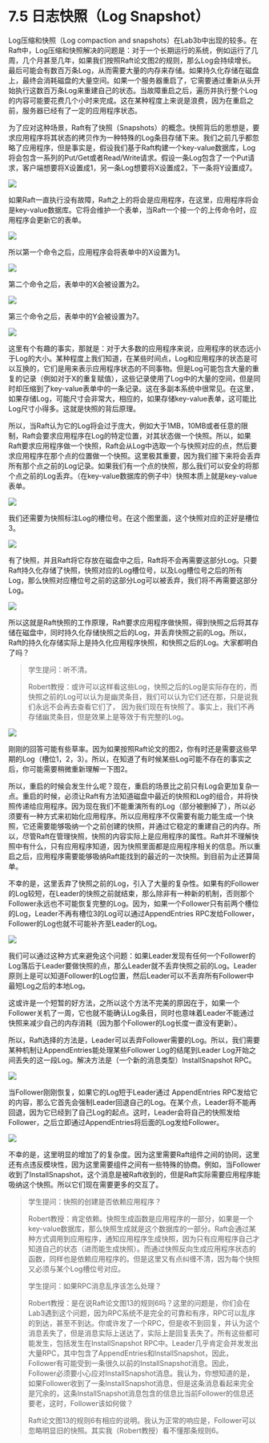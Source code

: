 # 7.5 日志快照（Log Snapshot）

Log压缩和快照（Log compaction and snapshots）在Lab3b中出现的较多。在Raft中，Log压缩和快照解决的问题是：对于一个长期运行的系统，例如运行了几周，几个月甚至几年，如果我们按照Raft论文图2的规则，那么Log会持续增长。最后可能会有数百万条Log，从而需要大量的内存来存储。如果持久化存储在磁盘上，最终会消耗磁盘的大量空间。如果一个服务器重启了，它需要通过重新从头开始执行这数百万条Log来重建自己的状态。当故障重启之后，遍历并执行整个Log的内容可能要花费几个小时来完成。这在某种程度上来说是浪费，因为在重启之前，服务器已经有了一定的应用程序状态。

为了应对这种场景，Raft有了快照（Snapshots）的概念。快照背后的思想是，要求应用程序将其状态的拷贝作为一种特殊的Log条目存储下来。我们之前几乎都忽略了应用程序，但是事实是，假设我们基于Raft构建一个key-value数据库，Log将会包含一系列的Put/Get或者Read/Write请求。假设一条Log包含了一个Put请求，客户端想要将X设置成1，另一条Log想要将X设置成2，下一条将Y设置成7。

![](<../.gitbook/assets/image (73).png>)

如果Raft一直执行没有故障，Raft之上的将会是应用程序，在这里，应用程序将会是key-value数据库。它将会维护一个表单，当Raft一个接一个的上传命令时，应用程序会更新它的表单。

![](<../.gitbook/assets/image (74).png>)

所以第一个命令之后，应用程序会将表单中的X设置为1。

![](<../.gitbook/assets/image (75).png>)

第二个命令之后，表单中的X会被设置为2。

![](<../.gitbook/assets/image (76).png>)

第三个命令之后，表单中的Y会被设置为7。

![](<../.gitbook/assets/image (77).png>)

这里有个有趣的事实，那就是：对于大多数的应用程序来说，应用程序的状态远小于Log的大小。某种程度上我们知道，在某些时间点，Log和应用程序的状态是可以互换的，它们是用来表示应用程序状态的不同事物。但是Log可能包含大量的重复的记录（例如对于X的重复赋值），这些记录使用了Log中的大量的空间，但是同时却压缩到了key-value表单中的一条记录。这在多副本系统中很常见。在这里，如果存储Log，可能尺寸会非常大，相应的，如果存储key-value表单，这可能比Log尺寸小得多。这就是快照的背后原理。

所以，当Raft认为它的Log将会过于庞大，例如大于1MB，10MB或者任意的限制，Raft会要求应用程序在Log的特定位置，对其状态做一个快照。所以，如果Raft要求应用程序做一个快照，Raft会从Log中选取一个与快照对应的点，然后要求应用程序在那个点的位置做一个快照。这里极其重要，因为我们接下来将会丢弃所有那个点之前的Log记录。如果我们有一个点的快照，那么我们可以安全的将那个点之前的Log丢弃。（在key-value数据库的例子中）快照本质上就是key-value表单。

![](<../.gitbook/assets/image (78).png>)

我们还需要为快照标注Log的槽位号。在这个图里面，这个快照对应的正好是槽位3。

![](<../.gitbook/assets/image (79).png>)

有了快照，并且Raft将它存放在磁盘中之后，Raft将不会再需要这部分Log。只要Raft持久化存储了快照，快照对应的Log槽位号，以及Log槽位号之后的所有Log，那么快照对应槽位号之前的这部分Log可以被丢弃，我们将不再需要这部分Log。

![](<../.gitbook/assets/image (80).png>)

所以这就是Raft快照的工作原理，Raft要求应用程序做快照，得到快照之后将其存储在磁盘中，同时持久化存储快照之后的Log，并丢弃快照之前的Log。所以，Raft的持久化存储实际上是持久化应用程序快照，和快照之后的Log。大家都明白了吗？

> 学生提问：听不清。
>
> Robert教授：或许可以这样看这些Log，快照之后的Log是实际存在的，而快照之前的Log可以认为是幽灵条目，我们可以认为它们还在那，只是说我们永远不会再去查看它们了， 因为我们现在有快照了。事实上，我们不再存储幽灵条目，但是效果上是等效于有完整的Log。

![](<../.gitbook/assets/image (81).png>)

刚刚的回答可能有些草率。因为如果按照Raft论文的图2，你有时还是需要这些早期的Log（槽位1，2，3）。所以，在知道了有时候某些Log可能不存在的事实之后，你可能需要稍微重新理解一下图2。

所以，重启的时候会发生什么呢？现在，重启的场景比之前只有Log会更加复杂一点。重启的时候，必须让Raft有方法知道磁盘中最近的快照和Log的组合，并将快照传递给应用程序。因为现在我们不能重演所有的Log（部分被删掉了），所以必须要有一种方式来初始化应用程序。所以应用程序不仅需要有能力能生成一个快照，它还需要能够吸纳一个之前创建的快照，并通过它稳定的重建自己的内存。所以，尽管Raft在管理快照，快照的内容实际上是应用程序的属性。Raft并不理解快照中有什么，只有应用程序知道，因为快照里面都是应用程序相关的信息。所以重启之后，应用程序需要能够吸纳Raft能找到的最近的一次快照。到目前为止还算简单。

不幸的是，这里丢弃了快照之前的Log，引入了大量的复杂性。如果有的Follower的Log较短，在Leader的快照之前就结束，那么除非有一种新的机制，否则那个Follower永远也不可能恢复完整的Log。因为，如果一个Follower只有前两个槽位的Log，Leader不再有槽位3的Log可以通过AppendEntries RPC发给Follower，Follower的Log也就不可能补齐至Leader的Log。

![](<../.gitbook/assets/image (82).png>)

我们可以通过这种方式来避免这个问题：如果Leader发现有任何一个Follower的Log落后于Leader要做快照的点，那么Leader就不丢弃快照之前的Log。Leader原则上是可以知道Follower的Log位置，然后Leader可以不丢弃所有Follower中最短Log之后的本地Log。

这或许是一个短暂的好方法，之所以这个方法不完美的原因在于，如果一个Follower关机了一周，它也就不能确认Log条目，同时也意味着Leader不能通过快照来减少自己的内存消耗（因为那个Follower的Log长度一直没有更新）。

所以，Raft选择的方法是，Leader可以丢弃Follower需要的Log。所以，我们需要某种机制让AppendEntries能处理某些Follower Log的结尾到Leader Log开始之间丢失的这一段Log。解决方法是（一个新的消息类型）InstallSnapshot RPC。

![](<../.gitbook/assets/image (83).png>)

当Follower刚刚恢复，如果它的Log短于Leader通过 AppendEntries RPC发给它的内容，那么它首先会强制Leader回退自己的Log。在某个点，Leader将不能再回退，因为它已经到了自己Log的起点。这时，Leader会将自己的快照发给Follower，之后立即通过AppendEntries将后面的Log发给Follower。

![](<../.gitbook/assets/image (84).png>)

不幸的是，这里明显的增加了的复杂度。因为这里需要Raft组件之间的协同，这里还有点违反模块性，因为这里需要组件之间有一些特殊的协商。例如，当Follower收到了InstallSnapshot，这个消息是被Raft收到的，但是Raft实际需要应用程序能吸纳这个快照。所以它们现在需要更多的交互了。

> 学生提问：快照的创建是否依赖应用程序？
>
> Robert教授：肯定依赖。快照生成函数是应用程序的一部分，如果是一个key-value数据库，那么快照生成就是这个数据库的一部分。Raft会通过某种方式调用到应用程序，通知应用程序生成快照，因为只有应用程序自己才知道自己的状态（进而能生成快照）。而通过快照反向生成应用程序状态的函数，同样也是依赖应用程序的。但是这里又有点纠缠不清，因为每个快照又必须与某个Log槽位号对应。
>
> 学生提问：如果RPC消息乱序该怎么处理？
>
> Robert教授：是在说Raft论文图13的规则6吗？这里的问题是，你们会在Lab3遇到这个问题，因为RPC系统不是完全的可靠和有序，RPC可以乱序的到达，甚至不到达。你或许发了一个RPC，但是收不到回复，并认为这个消息丢失了，但是消息实际上送达了，实际上是回复丢失了。所有这些都可能发生，包括发生在InstallSnapshot RPC中。Leader几乎肯定会并发发出大量RPC，其中包含了AppendEntries和InstallSnapshot，因此，Follower有可能受到一条很久以前的InstallSnapshot消息。因此，Follower必须要小心应对InstallSnapshot消息。我认为，你想知道的是，如果Follower收到了一条InstallSnapshot消息，但是这条消息看起来完全是冗余的，这条InstallSnapshot消息包含的信息比当前Follower的信息还要老，这时，Follower该如何做？
>
> Raft论文图13的规则6有相应的说明。我认为正常的响应是，Follower可以忽略明显旧的快照。其实我（Robert教授）看不懂那条规则6。
